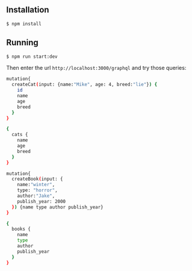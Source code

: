 ## Installation

```bash
$ npm install
```


## Running
```bash
$ npm run start:dev
```

Then enter the url `http://localhost:3000/graphql` and try those queries:


```bash
mutation{
  createCat(input: {name:"Mike", age: 4, breed:"lie"}) {
    id
    name
    age
    breed
  }
}
```

```bash
{
  cats {
    name
    age
    breed
  }
}
```

```bash
mutation{
  createBook(input: {
    name:"winter",
    type: "horror",
    author:"Jake",
    publish_year: 2000
  }) {name type author publish_year}
}
```

```bash
{
  books {
    name
    type
    author
    publish_year
  }
}
```
